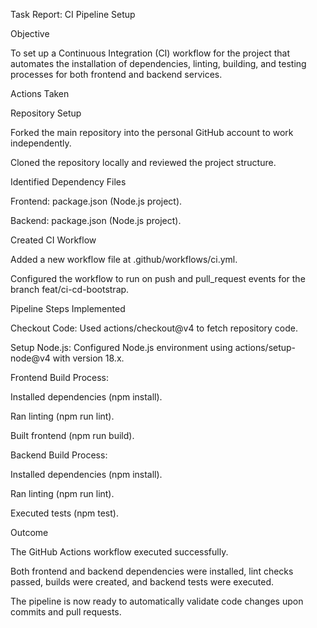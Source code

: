 Task Report: CI Pipeline Setup

Objective



To set up a Continuous Integration (CI) workflow for the project that automates the installation of dependencies, linting, building, and testing processes for both frontend and backend services.



Actions Taken



Repository Setup



Forked the main repository into the personal GitHub account to work independently.



Cloned the repository locally and reviewed the project structure.



Identified Dependency Files



Frontend: package.json (Node.js project).



Backend: package.json (Node.js project).



Created CI Workflow



Added a new workflow file at .github/workflows/ci.yml.



Configured the workflow to run on push and pull\_request events for the branch feat/ci-cd-bootstrap.



Pipeline Steps Implemented



Checkout Code: Used actions/checkout@v4 to fetch repository code.



Setup Node.js: Configured Node.js environment using actions/setup-node@v4 with version 18.x.



Frontend Build Process:



Installed dependencies (npm install).



Ran linting (npm run lint).



Built frontend (npm run build).



Backend Build Process:



Installed dependencies (npm install).



Ran linting (npm run lint).



Executed tests (npm test).



Outcome



The GitHub Actions workflow executed successfully.



Both frontend and backend dependencies were installed, lint checks passed, builds were created, and backend tests were executed.



The pipeline is now ready to automatically validate code changes upon commits and pull requests.

